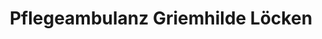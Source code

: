 ---
title: "Pflegeambulanz Griemhilde Löcken"
url: /nordhorn/pflegeambulanz-griemhilde-loecken/
shop: Allgemein
---